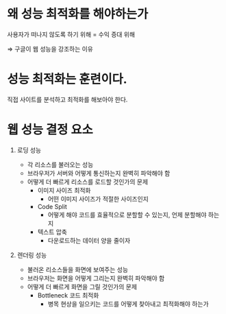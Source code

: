 # 왜 성능 최적화를 해야하는가

사용자가 떠나지 않도록 하기 위해 = 수익 증대 위해

⇒ 구글이 웹 성능을 강조하는 이유

# 성능 최적화는 훈련이다.

직접 사이트를 분석하고 최적화를 해보아야 한다.

# 웹 성능 결정 요소

1. 로딩 성능

   - 각 리소스를 불러오는 성능
   - 브라우저가 서버와 어떻게 통신하는지 완벽히 파악해야 함
   - 어떻게 더 빠르게 리소스를 로드할 것인가의 문제
     - 이미지 사이즈 최적화
       - 어떤 이미지 사이즈가 적절한 사이즈인지
     - Code Split
       - 어떻게 해야 코드를 효율적으로 분할할 수 있는지, 언제 분할해야 하는지
     - 텍스트 압축
       - 다운로드하는 데이터 양을 줄이자

1. 렌더링 성능
   - 불러온 리소스들을 화면에 보여주는 성능
   - 브라우저는 화면을 어떻게 그리는지 완벽히 파악해야 함
   - 어떻게 더 빠르게 화면을 그릴 것인가의 문제
     - Bottleneck 코드 최적화
       - 병목 현상을 일으키는 코드를 어떻게 찾아내고 최적화해야 하는가
